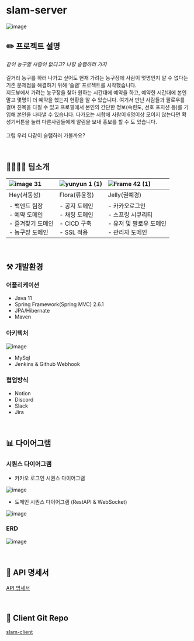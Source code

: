 # slam-server

![image](https://user-images.githubusercontent.com/88185304/147046643-fd5c660e-1040-491c-87a9-2bf0d76e2495.png)


## ✏️ 프로젝트 설명 
<I>같이 농구할 사람이 없다고? 나랑 슬램하러 가자</I> <br><br>
길거리 농구를 하러 나가고 싶어도 현재 가려는 농구장에 사람이 몇명인지 알 수 없다는 기존 문제점을 해결하기 위해 ‘슬램’ 프로젝트를 시작했습니다. <br>
지도뷰에서 가려는 농구장을 찾아 원하는 시간대에 예약을 하고, 예약한 시간대에 본인말고 몇명이 더 예약을 했는지 현황을 알 수 있습니다. 여기서 만난 사람들과 팔로우를 걸며 친목을 다질 수 있고 프로필에서 본인의 간단한 정보(숙련도, 선호 포지션 등)를 기입해 본인을 나타낼 수 있습니다. 다가오는 시합에 사람이 6명이상 모이지 않는다면 확성기버튼을 눌러 다른사람들에게 알림을 보내 홍보를 할 수 도 있습니다.<br>
<br> 그럼 우리 다같이 슬램하러 가볼까요? 


<br>

## 👨‍👨‍👧‍👦 팀소개

|![image 31](https://user-images.githubusercontent.com/88185304/147052066-7c229d7a-1c5d-4c73-9e62-5098d14935b6.png)|![yunyun 1 (1)](https://user-images.githubusercontent.com/88185304/147052427-54500fe5-ff22-4617-9751-bbef433fe828.png)|![Frame 42 (1)](https://user-images.githubusercontent.com/88185304/147052306-172673e9-8f09-428b-9de8-d50f8cdb6324.png)|
|:---|:---|:---|
|Hey(서동성)|Flora(류윤정)|Jelly(권예경)|
|- 백앤드 팀장 <br> - 예약 도메인 <br> - 즐겨찾기 도메인 <br> - 농구장 도메인|- 공지 도메인 <br> - 채팅 도메인 <br> - CICD 구축 <br> - SSL 적용|- 카카오로그인 <br> - 스프링 시큐리티 <br> - 유저 및 팔로우 도메인 <br> - 관리자 도메인|


<br>

## ⚒ 개발환경

### 어플리케이션
- Java 11
- Spring Framework(Spring MVC) 2.6.1
- JPA/Hibernate
- Maven

### 아키텍처
![image](https://user-images.githubusercontent.com/88185304/147044361-b98c14b3-5597-439d-8170-abbaa3041e14.png)
- MySql
- Jenkins & Github Webhook

### 협업방식
- Notion
- Discord
- Slack
- Jira


<br>

## 📊 다이어그램
### 시퀀스 다이어그램

- 카카오 로그인 시퀀스 다이어그램

![image](https://user-images.githubusercontent.com/88185304/147052616-44ece9a4-d83f-4d40-93d6-6e8224815662.png)

- 도메인 시퀀스 다이어그램 (RestAPI & WebSocket)

![image](https://user-images.githubusercontent.com/88185304/147050928-bb43ac86-5d18-45af-ac13-8e2608cdedb4.png)

### ERD

![image](https://user-images.githubusercontent.com/88185304/147046038-3ab6cd1e-a468-4cba-a27b-c6b185a1af25.png)

<br>

## 🔖 API 명세서
[API 명세서](https://www.notion.so/backend-devcourse/API-d742f25552b448fb870d80d7afcc6913)

<br>

## 🔗 Client Git Repo
[slam-client](https://github.com/prgrms-web-devcourse/slam-client)
